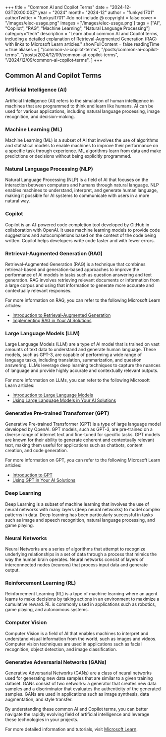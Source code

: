 +++
title = "Common AI and Copilot Terms"
date = "2024-12-03T20:00:00Z"
year = "2024"
month= "2024-12"
author = "funkysi1701"
authorTwitter = "funkysi1701" #do not include @
copyright = false
cover = "/images/elec-usage.png"
images =['/images/elec-usage.png']
tags = ["AI", "Copilot", "RAG", "Machine Learning", "Natural Language Processing"]
category="tech"
description = "Learn about common AI and Copilot terms, including a detailed explanation of Retrieval-Augmented Generation (RAG) with links to Microsoft Learn articles."
showFullContent = false
readingTime = true
aliases = [
    "/common-ai-copilot-terms",
    "/posts/common-ai-copilot-terms",
    "/posts/2024/12/09/common-ai-copilot-terms",
    "/2024/12/09/common-ai-copilot-terms",
]
+++
## Common AI and Copilot Terms

### Artificial Intelligence (AI)
Artificial Intelligence (AI) refers to the simulation of human intelligence in machines that are programmed to think and learn like humans. AI can be used for various applications, including natural language processing, image recognition, and decision-making.

### Machine Learning (ML)
Machine Learning (ML) is a subset of AI that involves the use of algorithms and statistical models to enable machines to improve their performance on a specific task through experience. ML algorithms learn from data and make predictions or decisions without being explicitly programmed.

### Natural Language Processing (NLP)
Natural Language Processing (NLP) is a field of AI that focuses on the interaction between computers and humans through natural language. NLP enables machines to understand, interpret, and generate human language, making it possible for AI systems to communicate with users in a more natural way.

### Copilot
Copilot is an AI-powered code completion tool developed by GitHub in collaboration with OpenAI. It uses machine learning models to provide code suggestions and autocompletions based on the context of the code being written. Copilot helps developers write code faster and with fewer errors.

### Retrieval-Augmented Generation (RAG)
Retrieval-Augmented Generation (RAG) is a technique that combines retrieval-based and generation-based approaches to improve the performance of AI models in tasks such as question answering and text generation. RAG involves retrieving relevant documents or information from a large corpus and using that information to generate more accurate and contextually relevant responses.

For more information on RAG, you can refer to the following Microsoft Learn articles:
- [Introduction to Retrieval-Augmented Generation](https://learn.microsoft.com/en-us/azure/ai-services/retrieval-augmented-generation)
- [Implementing RAG in Your AI Solutions](https://learn.microsoft.com/en-us/azure/ai-services/implement-rag)

### Large Language Models (LLM)
Large Language Models (LLM) are a type of AI model that is trained on vast amounts of text data to understand and generate human language. These models, such as GPT-3, are capable of performing a wide range of language tasks, including translation, summarization, and question answering. LLMs leverage deep learning techniques to capture the nuances of language and provide highly accurate and contextually relevant outputs.

For more information on LLMs, you can refer to the following Microsoft Learn articles:
- [Introduction to Large Language Models](https://learn.microsoft.com/en-us/azure/ai-services/large-language-models)
- [Using Large Language Models in Your AI Solutions](https://learn.microsoft.com/en-us/azure/ai-services/using-large-language-models)

### Generative Pre-trained Transformer (GPT)
Generative Pre-trained Transformer (GPT) is a type of large language model developed by OpenAI. GPT models, such as GPT-3, are pre-trained on a diverse range of internet text and fine-tuned for specific tasks. GPT models are known for their ability to generate coherent and contextually relevant text, making them useful for applications such as chatbots, content creation, and code generation.

For more information on GPT, you can refer to the following Microsoft Learn articles:
- [Introduction to GPT](https://learn.microsoft.com/en-us/azure/ai-services/gpt)
- [Using GPT in Your AI Solutions](https://learn.microsoft.com/en-us/azure/ai-services/using-gpt)

### Deep Learning
Deep Learning is a subset of machine learning that involves the use of neural networks with many layers (deep neural networks) to model complex patterns in data. Deep learning has been particularly successful in tasks such as image and speech recognition, natural language processing, and game playing.

### Neural Networks
Neural Networks are a series of algorithms that attempt to recognize underlying relationships in a set of data through a process that mimics the way the human brain operates. Neural networks consist of layers of interconnected nodes (neurons) that process input data and generate output.

### Reinforcement Learning (RL)
Reinforcement Learning (RL) is a type of machine learning where an agent learns to make decisions by taking actions in an environment to maximize a cumulative reward. RL is commonly used in applications such as robotics, game playing, and autonomous systems.

### Computer Vision
Computer Vision is a field of AI that enables machines to interpret and understand visual information from the world, such as images and videos. Computer vision techniques are used in applications such as facial recognition, object detection, and image classification.

### Generative Adversarial Networks (GANs)
Generative Adversarial Networks (GANs) are a class of neural networks used for generating new data samples that are similar to a given training dataset. GANs consist of two networks: a generator that creates new data samples and a discriminator that evaluates the authenticity of the generated samples. GANs are used in applications such as image synthesis, data augmentation, and style transfer.

By understanding these common AI and Copilot terms, you can better navigate the rapidly evolving field of artificial intelligence and leverage these technologies in your projects.

For more detailed information and tutorials, visit [Microsoft Learn](https://learn.microsoft.com/).